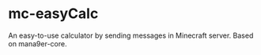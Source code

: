 # mc-easyCalc
An easy-to-use calculator by sending messages in Minecraft server. Based on mana9er-core.
